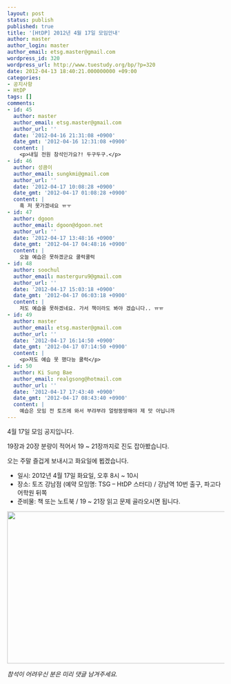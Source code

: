 ```yaml
---
layout: post
status: publish
published: true
title: '[HtDP] 2012년 4월 17일 모임안내'
author: master
author_login: master
author_email: etsg.master@gmail.com
wordpress_id: 320
wordpress_url: http://www.tuestudy.org/bp/?p=320
date: 2012-04-13 18:40:21.000000000 +09:00
categories:
- 공지사항
- HtDP
tags: []
comments:
- id: 45
  author: master
  author_email: etsg.master@gmail.com
  author_url: ''
  date: '2012-04-16 21:31:08 +0900'
  date_gmt: '2012-04-16 12:31:08 +0900'
  content: |
    <p>내일 전원 참석인가요?! 두구두구.</p>
- id: 46
  author: 성큼이
  author_email: sungkmi@gmail.com
  author_url: ''
  date: '2012-04-17 10:08:28 +0900'
  date_gmt: '2012-04-17 01:08:28 +0900'
  content: |
    흑 저 못가겠네요 ㅠㅜ
- id: 47
  author: dgoon
  author_email: dgoon@dgoon.net
  author_url: ''
  date: '2012-04-17 13:48:16 +0900'
  date_gmt: '2012-04-17 04:48:16 +0900'
  content: |
    오늘 예습은 못하겠군요 쿨럭쿨럭
- id: 48
  author: soochul
  author_email: masterguru9@gmail.com
  author_url: ''
  date: '2012-04-17 15:03:18 +0900'
  date_gmt: '2012-04-17 06:03:18 +0900'
  content: |
    저도 예습을 못하겠네요. 가서 책이라도 봐야 겠습니다.. ㅠㅠ
- id: 49
  author: master
  author_email: etsg.master@gmail.com
  author_url: ''
  date: '2012-04-17 16:14:50 +0900'
  date_gmt: '2012-04-17 07:14:50 +0900'
  content: |
    <p>저도 예습 못 했다능 쿨럭</p>
- id: 50
  author: Ki Sung Bae
  author_email: realgsong@hotmail.com
  author_url: ''
  date: '2012-04-17 17:43:40 +0900'
  date_gmt: '2012-04-17 08:43:40 +0900'
  content: |
    예습은 모임 전 토즈에 와서 부랴부랴 얼렁뚱땅해야 제 맛 아닙니까
---
```

<p>4월 17일 모임 공지입니다.</p>

<p>19장과 20장 분량이 적어서 19 ~ 21장까지로 진도 잡아봤습니다.</p>

<p>오는 주말 즐겁게 보내시고 화요일에 뵙겠습니다.</p>

<ul>
<li>일시: 2012년 4월 17일 화요일, 오후 8시 ~ 10시</li>
<li>장소: 토즈 강남점 (예약 모임명: TSG – HtDP 스터디) / 강남역 10번 출구, 파고다 어학원 뒤쪽</li>
<li>준비물: 책 또는 노트북 / 19 ~ 21장 읽고 문제 골라오시면 됩니다.</li>
</ul>

<p><a href="http://www.tuestudy.org/bp/wp-content/uploads/2012/02/toz_kangnam.png"><img src="http://www.tuestudy.org/bp/wp-content/uploads/2012/02/toz_kangnam.png" alt="" title="토즈 강남점" width="715" height="353" class="alignnone size-full wp-image-79" /></a></p>

<p><em>참석이 어려우신 분은 미리 댓글 남겨주세요.</em></p>
